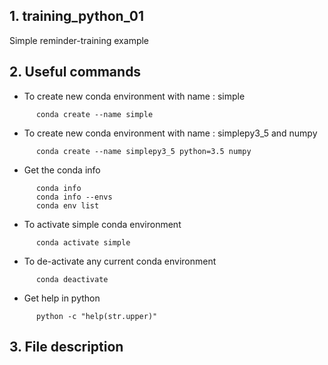 ## 1. training_python_01

Simple reminder-training example


## 2. Useful commands

   * To create new conda environment with name : simple
```
      conda create --name simple
```

   * To create new conda environment with name : simplepy3_5 and numpy
```
      conda create --name simplepy3_5 python=3.5 numpy
```

   * Get the conda info
```
      conda info
      conda info --envs
      conda env list
```

   * To activate simple conda environment
```
      conda activate simple
```

   * To de-activate any current conda environment
```
      conda deactivate
```

   * Get help in python
```
      python -c "help(str.upper)"
```

## 3. File description
